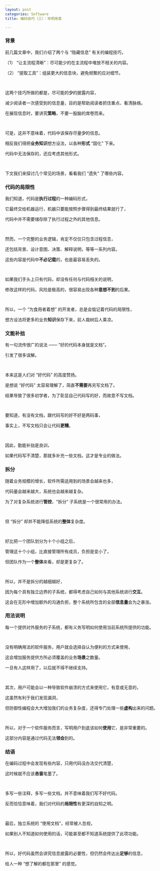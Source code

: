 ```yaml
---
layout: post
categories: Software
title: 编码技巧（三）：写明用意

---
```


### 背景

前几篇文章中，我们介绍了两个与 “隐藏信息” 有关的编程技巧，

（1） “让主流程清晰”：尽可能少的在主流程中堆放不相关的内容。

（2） “提取工具”：组装更大的信息块，避免频繁的应对细节。

<br/>

这两个技巧所做的都是，尽可能的**少**的披露内容，

减少阅读者一次感受到的信息量，目的是帮助阅读者抓住重点、看清脉络。

在展现信息时，要讲究**策略**，不要一股脑的席卷而来。

<br/>

可是，这并不意味着，代码中该保存尽量**少**的信息。

相反我们得把**业务知识**想方设法，以各种**形式** “固化” 下来。

代码中无法保存的，还应考虑其他形式。

<br/>

下文我们来探讨几个常见的场景，看看我们 “遗失” 了哪些内容。

### 代码的局限性

我们知道，代码是**执行过程**的一种编码形式，

它最终交给机器运行，机器只要能按照步骤得到最终结果就行了，

代码中并不需要储存除了执行过程之外的其他信息。

<br/>

然而，一个完整的业务逻辑，肯定不仅仅只包含过程信息，

还包括背景、设计意图、决策、解释说明，等等一系列内容。

这些内容是代码中**不必记载**的，也是最容易丢失的。

<br/>

如果我们手头上只有代码，却没有任何与代码相关的说明，

修改这样的代码，风险是极高的，很容易出现各种**意想不到**的后果。

<br/>

所以，一个 “为食用者着想” 的开发者，总是会惦记着代码的局限性，

想方设法将更多的业务**知识**保存下来，前人栽树后人乘凉。

### 文能补拙

有一句流传很广的说法 —— “好的代码本身就是文档”。

引发了很多误解。

<br/>

本来这是人们对 “好代码” 的高度赞扬。

是想说 “好代码” 太容易理解了，简直**不需要**再另写文档了。

结果导致了很多初学者，为了彰显自己代码写的好，而故意不写文档。

<br/>

要知道，有没有文档，跟代码写的好不好是两码事，

事实上，不写文档只会让代码**更糟**。

<br/>

因此，勤能补拙是良训，

如果代码写不清楚，那就多补充一些文档，这才是专业的做法。

### 拆分

随着业务规模的增长，软件所需适用到的场景会越来也多，

代码量会越来越大，系统也会越来越复杂。

为了对复杂系统进行**管控**，“拆分” 子系统是一个很常用的办法。

<br/>

但 “拆分” 却并不能降低系统的**整体**复杂度。

<br/>

好比把一个团队划分为十个小组之后，

管理这十个小组，比直接管理所有成员，负担是变小了，

但团队作为一个**整体**来看，却是更复杂了。

<br/>

所以，并不是拆分的越细越好，

因为每个具有独立边界的子系统，都得考虑自己如何与其他系统进行**交互**。

这会在无形中增加额外的沟通负担，整个系统所包含的全部**信息量**会为之暴涨。

### 用法说明

每一个提供对外服务的子系统，都有义务写明如何使用当前系统所提供的功能。

<br/>

没有明确用法的软件服务，用户就会选择自认为便利的方式来使用，

这会增加服务提供方所必须覆盖的业务**场景**之数量。

一旦有人这样用了，以后就不得不继续支持。

<br/>

其次，用户可能会以一种导致软件崩溃的方式来使用它，有意或无意的，

这虽然有利于我们发现漏洞，

但防御性编程会大大增加我们的业务复杂度，还得专门处理一些**虚构**出来的问题。

<br/>

所以，对于一个软件服务而言，写明用户到底该如何**使用**它，是非常重要的。

这部分内容是通过代码无法**领会**到的。

### 结语

在编码过程中会发现有些内容，只用代码没办法交代清楚，

这时候就不应该**吝啬**笔墨了。

<br/>

多写一些注释，多写一些文档，并不意味着我们写不好代码。

反而恰恰意味着，我们对代码的**局限性**有更深的自知之明。

<br/>

最后，独立系统的 “使用文档”，经常被人忽视，

如果别人不知道如何使用的话，可能甚至都不知道系统提供了此项功能。

<br/>

所以，好代码虽然会讲究信息披露的必要性，但仍然会传达出**足够**的信息，

给人一种 “想了解的都在那里” 的感觉。
